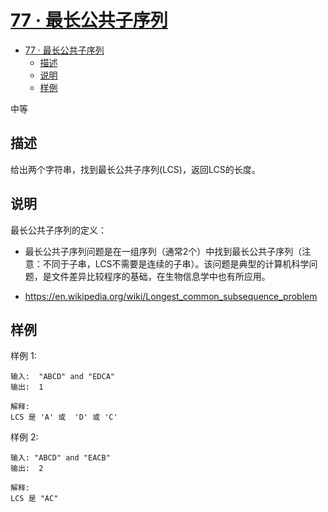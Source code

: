 # [77 · 最长公共子序列](https://www.lintcode.com/problem/77/)

- [77 · 最长公共子序列](#77--最长公共子序列)
  - [描述](#描述)
  - [说明](#说明)
  - [样例](#样例)

中等

## 描述

给出两个字符串，找到最长公共子序列(LCS)，返回LCS的长度。

## 说明

最长公共子序列的定义：

- 最长公共子序列问题是在一组序列（通常2个）中找到最长公共子序列（注意：不同于子串，LCS不需要是连续的子串）。该问题是典型的计算机科学问题，是文件差异比较程序的基础，在生物信息学中也有所应用。

- https://en.wikipedia.org/wiki/Longest_common_subsequence_problem

## 样例

样例 1:

    输入:  "ABCD" and "EDCA"
    输出:  1

    解释:
    LCS 是 'A' 或  'D' 或 'C'

样例 2:

    输入: "ABCD" and "EACB"
    输出:  2

    解释: 
    LCS 是 "AC"
